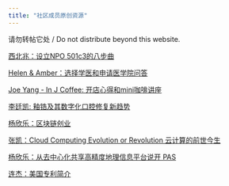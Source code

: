 ```yaml
---
title: "社区成员原创资源"
---
```


请勿转帖它处 / Do not distribute beyond this website.

<!-- <iframe src="{{ site.url }}/assets/pdf/npo501.pdf" style="width: 100%; height: 600px"></iframe> -->

[西北兆：设立NPO 501c3的八步曲](https://drive.google.com/file/d/1F5pXE9Ml0s2EY1s2_lgn2_IfSTszVgOO/view?usp=sharing)

[Helen & Amber：选择学医和申请医学院问答](https://drive.google.com/file/d/1287E0DHkT-0keeEOzECpNPpaGWaQL3Km/view?usp=sharing)

[Joe Yang - In J Coffee: 开店心得和mini咖啡讲座](/assets/pdf/joe_talk_01152019.pdf)

[李廷凯: 釉锆及其数字化口腔修复新趋势](/assets/pdf/litingkai_talk_01152019.pdf)

[杨欣乐：区块链创业](/assets/pdf/xinle_blockchain.pdf)

[张凯：Cloud Computing Evolution or Revolution 云计算的前世今生](http://bit.ly/2Zxcd3o)

[杨欣乐：从去中心化共享高精度地理信息平台说开 PAS](/assets/pdf/pas_intro.pdf)

[连杰：美国专利简介](/assets/pdf/patent_law_2019.pdf)
